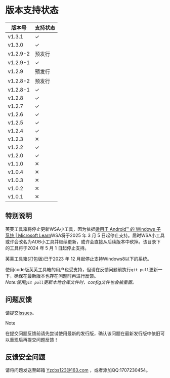 # 版本支持状态

| 版本号 | 支持状态 |
|-----|-----|
| v1.3.1 | ✓ |
| v1.3.0 | ✓ |
| v1.2.9-2 | 预发行 |
| v1.2.9-1 | ✓ |
| v1.2.9 | 预发行 |
| v1.2.8-2 | 预发行 |
| v1.2.8-1 | ✓ |
| v1.2.8 | ✓ |
| v1.2.7 | ✓ |
| v1.2.6 | ✓ |
| v1.2.5 | ✓ |
| v1.2.4 | ✓ |
| v1.2.3 | ✕ |
| v1.2.2 | ✓ |
| v1.2.0 | ✓ |
| v1.1.0 | ✕ |
| v1.0.4 | ✕ |
| v1.0.3 | ✕ |
| v1.0.2 | ✕ |
| v1.0.1 | ✕ |

## 特别说明

芙芙工具箱将停止更新WSA小工具，因为依据[适用于 Android™️ 的 Windows 子系统 | Microsoft Learn](https://learn.microsoft.com/zh-cn/windows/android/wsa/)WSA将于2025 年 3 月 5 日起停止支持。届时WSA小工具或许会改名为ADB小工具并继续更新，或许会直接从后续版本中砍掉。该目录下的工具将于2024 年 5 月 1 日起停止支持。<br>

芙芙工具箱(打包版)已于2023 年 12 月起停止支持Windows8以下的系统。<br>

使用code版芙芙工具箱的用户也受支持，但请在反馈问题前执行`git pull`更新一下，确保在最新版本也存在问题时再进行反馈。<br>
*Note:使用`git pull`更新本地仓库文件时，config文件也会被重置。*<br>

## 问题反馈

请[提交Issues](https://github.com/DuckDuckStudio/Fufu_Tools/issues/new)。

> [!NOTE]
> 在提交问题反馈前请先尝试使用最新的发行版，确认该问题在最新发行版中依旧可以重现后再提交问题反馈！<br>

## 反馈安全问题
请将问题发送至邮箱 <Yzcbs123@163.com> ，或者添加QQ:1707230454。  
